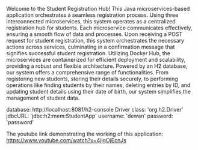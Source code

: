 Welcome to the Student Registration Hub! This Java microservices-based application orchestrates a seamless registration process. Using three interconnected microservices,
this system operates as a centralized registration hub for students. Each microservice communicates effectively, ensuring a smooth flow of data and processes. Upon receiving 
a POST request for student registration, this system orchestrates the necessary actions across services, culminating in a confirmation message that signifies successful student 
registration. Utilizing Docker Hub, the microservices are containerized for efficient deployment and scalability, providing a robust and flexible architecture. Powered by an H2
database, our system offers a comprehensive range of functionalities. From registering new students, storing their details securely, to performing operations like finding 
students by their names, deleting entries by ID, and updating student details using their date of birth, our system simplifies the management of student data.


database: http://localhost:8081/h2-console
Driver class: 'org.h2.Driver'
jdbcURL: 'jdbc:h2:mem:StudentApp'
username: 'dewan'
password: 'password'

The youtube link demonstrating the working of this application:
https://www.youtube.com/watch?v=4jjgOjEcnJs

